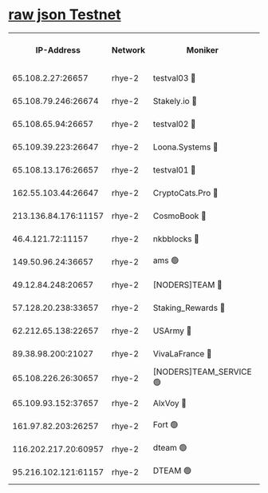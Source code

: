
[raw json Testnet](https://rpc-check.quickt.stavr.tech/quickt/rpc-quickt-result.json)
=


<table><tr><th>IP-Address</th><th>Network</th><th>Moniker</th><th>Latest Block Height</th><th>Earliest Block Height</th><th>Catching Up</th><th>Tx Index</th><th>Voting Power</th><th>Scan Time</th></tr><tr><td>65.108.2.27:26657</td><td>rhye-2</td><td>testval03 🔴</td><td>685154</td><td>1</td><td>False</td><td>on</td><td>11002050</td><td>2024-02-06T15:40:42.142441663UTC</td></tr><tr><td>65.108.79.246:26674</td><td>rhye-2</td><td>Stakely.io 🔴</td><td>685155</td><td>1</td><td>False</td><td>on</td><td>10010</td><td>2024-02-06T15:40:46.679897789UTC</td></tr><tr><td>65.108.65.94:26657</td><td>rhye-2</td><td>testval02 🔴</td><td>685156</td><td>1</td><td>False</td><td>on</td><td>11002050</td><td>2024-02-06T15:40:49.543238243UTC</td></tr><tr><td>65.109.39.223:26647</td><td>rhye-2</td><td>Loona.Systems 🔴</td><td>685156</td><td>1</td><td>False</td><td>off</td><td>86949</td><td>2024-02-06T15:40:52.600781539UTC</td></tr><tr><td>65.108.13.176:26657</td><td>rhye-2</td><td>testval01 🔴</td><td>685156</td><td>1</td><td>False</td><td>on</td><td>13082010</td><td>2024-02-06T15:40:53.367302101UTC</td></tr><tr><td>162.55.103.44:26647</td><td>rhye-2</td><td>CryptoCats.Pro 🔴</td><td>685162</td><td>1</td><td>False</td><td>off</td><td>9999</td><td>2024-02-06T15:41:23.876598472UTC</td></tr><tr><td>213.136.84.176:11157</td><td>rhye-2</td><td>CosmoBook 🔴</td><td>685161</td><td>65301</td><td>False</td><td>off</td><td>1528057</td><td>2024-02-06T15:41:17.415438537UTC</td></tr><tr><td>46.4.121.72:11157</td><td>rhye-2</td><td>nkbblocks 🔴</td><td>685153</td><td>70101</td><td>False</td><td>off</td><td>81491</td><td>2024-02-06T15:40:34.189802361UTC</td></tr><tr><td>149.50.96.24:36657</td><td>rhye-2</td><td>ams 🟢</td><td>685159</td><td>133501</td><td>False</td><td>on</td><td>0</td><td>2024-02-06T15:41:06.776405643UTC</td></tr><tr><td>49.12.84.248:20657</td><td>rhye-2</td><td>[NODERS]TEAM 🔴</td><td>685158</td><td>146001</td><td>False</td><td>on</td><td>59690</td><td>2024-02-06T15:41:04.291973657UTC</td></tr><tr><td>57.128.20.238:33657</td><td>rhye-2</td><td>Staking_Rewards 🔴</td><td>685156</td><td>149101</td><td>False</td><td>on</td><td>9900</td><td>2024-02-06T15:40:52.199021654UTC</td></tr><tr><td>62.212.65.138:22657</td><td>rhye-2</td><td>USArmy 🔴</td><td>563100</td><td>198001</td><td>False</td><td>on</td><td>59069</td><td>2024-02-06T15:40:41.413200905UTC</td></tr><tr><td>89.38.98.200:21027</td><td>rhye-2</td><td>VivaLaFrance 🔴</td><td>685153</td><td>220501</td><td>False</td><td>off</td><td>10000</td><td>2024-02-06T15:40:36.611256129UTC</td></tr><tr><td>65.108.226.26:30657</td><td>rhye-2</td><td>[NODERS]TEAM_SERVICE 🟢</td><td>685156</td><td>241501</td><td>False</td><td>on</td><td>0</td><td>2024-02-06T15:40:52.969585499UTC</td></tr><tr><td>65.109.93.152:37657</td><td>rhye-2</td><td>AlxVoy 🔴</td><td>685154</td><td>315173</td><td>False</td><td>on</td><td>143351</td><td>2024-02-06T15:40:39.031624140UTC</td></tr><tr><td>161.97.82.203:26257</td><td>rhye-2</td><td>Fort 🟢</td><td>563100</td><td>330438</td><td>False</td><td>on</td><td>0</td><td>2024-02-06T15:40:33.873865826UTC</td></tr><tr><td>116.202.217.20:60957</td><td>rhye-2</td><td>dteam 🟢</td><td>685156</td><td>421794</td><td>False</td><td>on</td><td>0</td><td>2024-02-06T15:40:49.840580537UTC</td></tr><tr><td>95.216.102.121:61157</td><td>rhye-2</td><td>DTEAM 🟢</td><td>673239</td><td>672201</td><td>False</td><td>on</td><td>0</td><td>2024-02-06T15:40:47.073880478UTC</td></tr></table>
